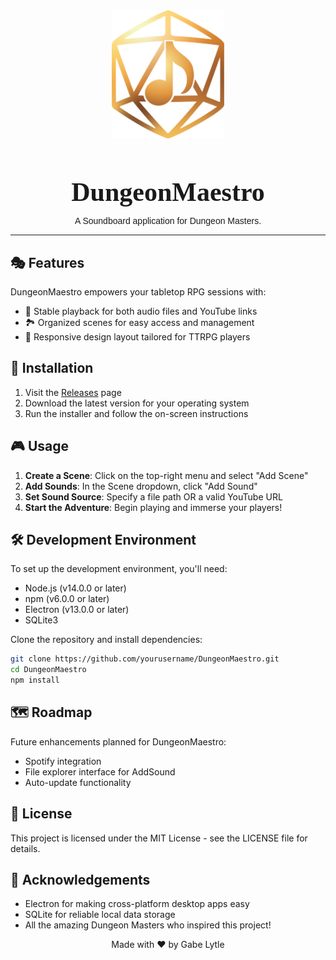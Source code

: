<div align="center">
  <img src="assets/logo-min-gold.svg" alt="DungeonMaestro Logo" width="180"/>
  <h1 style="font-family: 'Alegreya', serif; font-size: 3em; margin-bottom: 0;">DungeonMaestro</h1>
  <p style="font-family: 'Alegreya Sans', sans-serif;">A Soundboard application for Dungeon Masters.</p>
</div>

<style>
  @import url('https://fonts.googleapis.com/css2?family=Alegreya:wght@700&family=Alegreya+Sans&display=swap');
</style>

---

## 🎭 Features

DungeonMaestro empowers your tabletop RPG sessions with:

- 🎵 Stable playback for both audio files and YouTube links
- 🏞️ Organized scenes for easy access and management
- 📱 Responsive design layout tailored for TTRPG players

## 🚀 Installation

1. Visit the [Releases](https://github.com/yourusername/DungeonMaestro/releases) page
2. Download the latest version for your operating system
3. Run the installer and follow the on-screen instructions

## 🎮 Usage

1. **Create a Scene**: Click on the top-right menu and select "Add Scene"
2. **Add Sounds**: In the Scene dropdown, click "Add Sound"
3. **Set Sound Source**: Specify a file path OR a valid YouTube URL
4. **Start the Adventure**: Begin playing and immerse your players!

## 🛠️ Development Environment

To set up the development environment, you'll need:

- Node.js (v14.0.0 or later)
- npm (v6.0.0 or later)
- Electron (v13.0.0 or later)
- SQLite3

Clone the repository and install dependencies:
```bash
git clone https://github.com/yourusername/DungeonMaestro.git
cd DungeonMaestro
npm install
```

## 🗺️ Roadmap
Future enhancements planned for DungeonMaestro:

- Spotify integration
- File explorer interface for AddSound
- Auto-update functionality

## 📜 License
This project is licensed under the MIT License - see the LICENSE file for details.

## 🙏 Acknowledgements
- Electron for making cross-platform desktop apps easy
- SQLite for reliable local data storage
- All the amazing Dungeon Masters who inspired this project!

<div align="center">
  Made with ❤️ by Gabe Lytle
</div>
